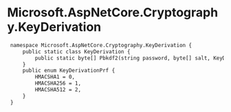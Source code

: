 # Microsoft.AspNetCore.Cryptography.KeyDerivation

``` diff
 namespace Microsoft.AspNetCore.Cryptography.KeyDerivation {
     public static class KeyDerivation {
         public static byte[] Pbkdf2(string password, byte[] salt, KeyDerivationPrf prf, int iterationCount, int numBytesRequested);
     }
     public enum KeyDerivationPrf {
         HMACSHA1 = 0,
         HMACSHA256 = 1,
         HMACSHA512 = 2,
     }
 }
```

